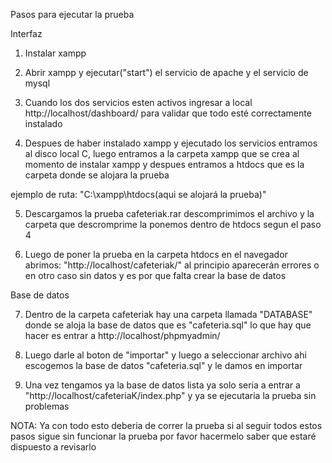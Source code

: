 Pasos para ejecutar la prueba

Interfaz

1. Instalar xampp

2. Abrir xampp y ejecutar("start") el servicio de apache y el servicio de mysql

3. Cuando los dos servicios esten activos ingresar a local http://localhost/dashboard/ para validar que todo esté correctamente instalado

4. Despues de haber instalado xampp y ejecutado los servicios entramos al disco local C, luego entramos a la carpeta xampp que se crea al momento de instalar xampp y despues entramos a htdocs que es la carpeta donde se alojara la prueba

ejemplo de ruta: "C:\xampp\htdocs\(aqui se alojará la prueba)"

5. Descargamos la prueba cafeteriak.rar descomprimimos el archivo y la carpeta que descromprime la ponemos dentro de htdocs segun el paso 4

6. Luego de poner la prueba en la carpeta htdocs en el navegador abrimos: "http://localhost/cafeteriak/" al principio aparecerán errores o en otro caso sin datos y es por que falta crear la base de datos


Base de datos

7. Dentro de la carpeta cafeteriak hay una carpeta llamada "DATABASE" donde se aloja la base de datos que es "cafeteria.sql" lo que hay que hacer es entrar a http://localhost/phpmyadmin/

8. Luego darle al boton de "importar" y luego a seleccionar archivo ahi escogemos la base de datos "cafeteria.sql" y le damos en importar

9. Una vez tengamos ya la base de datos lista ya solo seria a entrar a "http://localhost/cafeteriaK/index.php" y ya se ejecutaria la prueba sin problemas

NOTA: Ya con todo esto deberia de correr la prueba si al seguir todos estos pasos sigue sin funcionar la prueba por favor hacermelo saber que estaré dispuesto a revisarlo
